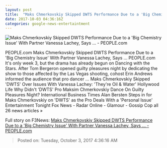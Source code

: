 ```yaml
---
layout: post
title:  "Maks Chmerkovskiy Skipped DWTS Performance Due to a 'Big Chemistry Issue' With Partner Vanessa Lachey, Says ... - PEOPLE.com"
date: 2017-10-03 04:36:16Z
categories: google-news-entertaintment
---
```


![Maks Chmerkovskiy Skipped DWTS Performance Due to a 'Big Chemistry Issue' With Partner Vanessa Lachey, Says ... - PEOPLE.com](http://peopledotcom.files.wordpress.com/2017/03/val-chmerkovskiy.jpg?crop=0px%2C0px%2C656px%2C344.4px&resize=1200%2C630)

PEOPLE.com Maks Chmerkovskiy Skipped DWTS Performance Due to a 'Big Chemistry Issue' With Partner Vanessa Lachey, Says ... PEOPLE.com It's only week 3, but the drama has already begun on Dancing with the Stars. After Tom Bergeron opened guilty pleasures night by dedicating the show to those affected by the Las Vegas shooting, cohost Erin Andrews informed the audience that pro dancer ... Maks Chmerkovskiy Skipped 'DWTS' Over Issues With Vanessa Lachey: 'They're Oil & Water' Hollywood Life Why Didn't 'DWTS' Pro Maksim Chmerkovskiy Dance On Guilty Pleasures Night? International Business Times Alan Bersten Steps in for Maks Chmerkovskiy on 'DWTS' as the Pro Deals With a 'Personal Issue' Entertainment Tonight Fox News - Radar Online - Glamour - Gossip Cop all 26 news articles »


Full story on F3News: [Maks Chmerkovskiy Skipped DWTS Performance Due to a 'Big Chemistry Issue' With Partner Vanessa Lachey, Says ... - PEOPLE.com](http://www.f3nws.com/n/ZzWcqH)

> Posted on: Tuesday, October 3, 2017 4:36:16 AM
